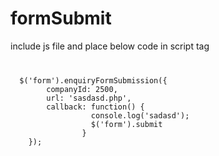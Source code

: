 # formSubmit
include js file and place below code in script tag<br/>

<code>
<pre>
  $('form').enquiryFormSubmission({
        companyId: 2500,
        url: 'sasdasd.php',
        callback: function() {
                  console.log('sadasd');
                  $('form').submit
                }
    });
    </pre>
</code>
